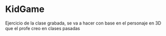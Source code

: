 # KidGame
Ejercicio de la clase grabada, se va a hacer con base en el personaje en 3D que el profe creo en clases pasadas 
